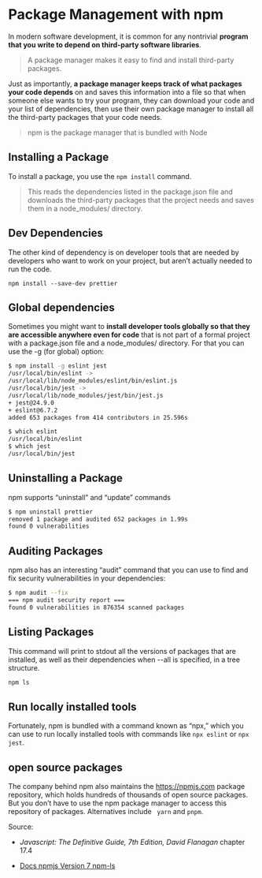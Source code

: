 
# Package Management with npm
In modern software development, it is common for any nontrivial
**program that you write to depend on third-party software libraries**.

> A package manager makes it easy to find and install third-party packages. 

Just as importantly, **a package manager keeps track of what packages your code depends** on  and saves this information into a file so that when someone else wants to try your program, they can download your code and your list of dependencies, then use their own package manager to install all the third-party packages that your code needs.

> npm is the package manager that is bundled with Node

## Installing a Package
To install a package, you use the `npm install` command.

> This reads the dependencies listed in the package.json file and downloads the third-party packages that the project needs and saves them in a node_modules/ directory.

## Dev Dependencies
The other kind of dependency is on developer tools that are needed by developers who want to work on your project, but aren’t actually needed to run the code.

```
npm install --save-dev prettier
```

## Global dependencies
Sometimes you might want to **install developer tools globally so that they are accessible anywhere even for code** that is not part of a formal project with a package.json file and a node_modules/ directory. For
that you can use the -g (for global) option:

```bash
$ npm install -g eslint jest
/usr/local/bin/eslint ->
/usr/local/lib/node_modules/eslint/bin/eslint.js
/usr/local/bin/jest ->
/usr/local/lib/node_modules/jest/bin/jest.js
+ jest@24.9.0
+ eslint@6.7.2
added 653 packages from 414 contributors in 25.596s
```

```bash
$ which eslint
/usr/local/bin/eslint
$ which jest
/usr/local/bin/jest
```

## Uninstalling a Package
npm supports “uninstall” and “update” commands


```bash
$ npm uninstall prettier
removed 1 package and audited 652 packages in 1.99s
found 0 vulnerabilities
```

## Auditing Packages

npm also has an interesting “audit” command that you can use to find and fix security vulnerabilities in your dependencies:

```bash
$ npm audit --fix
=== npm audit security report ===
found 0 vulnerabilities in 876354 scanned packages
```

## Listing Packages

This command will print to stdout all the versions of packages that are installed, as well as their dependencies when --all is specified, in a tree structure.

```bash
npm ls
```

## Run locally installed tools 

Fortunately, npm is bundled with a command known as “npx,” which you can use to run locally installed tools with commands like `npx eslint` or `npx jest`.

## open source packages
The company behind npm also maintains the https://npmjs.com
package repository, which holds hundreds of thousands of open source packages. But you don’t have to use the npm package manager to access this repository of packages. Alternatives include ` yarn` and `pnpm`.

Source: 

- *Javascript: The Definitive Guide, 7th Edition, David Flanagan* chapter 17.4

- [Docs npmjs Version 7 npm-ls](https://docs.npmjs.com/cli/v7/commands/npm-ls?v=true)
